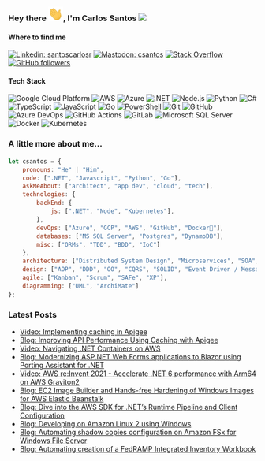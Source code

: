 ### Hey there <img src="https://raw.githubusercontent.com/ABSphreak/ABSphreak/master/gifs/Hi.gif" width="30px">, I'm Carlos Santos ![](https://komarev.com/ghpvc/?username=csantos&style=for-the-badge&abbreviated=true)

#### Where to find me

[![Linkedin: santoscarlosr](https://img.shields.io/badge/-LinkedIn-blue?style=for-the-badge&logo=Linkedin&logoColor=white&link=https://www.linkedin.com/in/santoscarlosr/)](https://www.linkedin.com/in/santoscarlosr/)
[![Mastodon: csantos](https://img.shields.io/badge/-Mastodon-blue?style=for-the-badge&logo=mastodon&logoColor=white&link=https://fosstodon.org/@csantos)](https://fosstodon.org/@csantos)
[![Stack Overflow](https://img.shields.io/stackexchange/stackoverflow/r/1225047?color=orange&label=Stack%20Overflow&logo=stackoverflow&style=for-the-badge&link=https://stackoverflow.com/users/1225047/carlos)](https://stackoverflow.com/users/1225047/carlos)
[![GitHub followers](https://img.shields.io/github/followers/csantos?label=Follow&style=social&link=https://github.com/csantos)](https://github.com/csantos)

#### Tech Stack

![Google Cloud Platform](https://img.shields.io/badge/-Google_Cloud_Platform-1a73e8?style=flat-square&logo=google-cloud&logoColor=white)
![AWS](https://img.shields.io/badge/-Amazon%20Web%20Services-a?style=flat&logo=amazonaws&color=black)
![Azure](https://img.shields.io/badge/-Azure-a?style=flat&logo=microsoftazure&color=black)
![.NET](https://img.shields.io/badge/-a?style=flat&logo=dotnet&color=purple)
![Node.js](https://img.shields.io/badge/-Nodejs-43853d?style=flat-square&logo=Node.js&logoColor=white)
![Python](https://img.shields.io/badge/-Python-ffd343?style=flat&logo=python)
![C#](https://img.shields.io/badge/-C--Sharp-512BD4?style=flat-square&logo=csharp&logoColor=white)
![TypeScript](https://img.shields.io/badge/-TypeScript-007ACC?style=flat-square&logo=typescript&logoColor=white)
![JavaScript](https://img.shields.io/badge/JavaScript-gray?style=flat-square&logo=javascript&logoColor=F7DF1E)
![Go](https://img.shields.io/badge/-Go-00ADD8?style=flat-square&logo=go&logoColor=white)
![PowerShell](https://img.shields.io/badge/PowerShell-5391FE?style=flat-square&logo=powershell&logoColor=white)
![Git](https://img.shields.io/badge/-Git-F05032?style=flat-square&logo=git&logoColor=white)
![GitHub](https://img.shields.io/badge/-Github-181717?style=flat-square&logo=github&logoColor=white)
![Azure DevOps](https://img.shields.io/badge/-Azure%20DevOps-0078D7?style=flat&logo=azuredevops)
![GitHub Actions](https://img.shields.io/badge/-Github_Actions-2088FF?style=flat-square&logo=github-actions&logoColor=white)
![GitLab](https://img.shields.io/badge/-GitLab-gray?style=flat&logo=gitlab)
![Microsoft SQL Server](https://img.shields.io/badge/-SQL%20Server-CC2927?style=flat&logo=microsoftsqlserver)
![Docker](https://img.shields.io/badge/-Docker-46a2f1?style=flat-square&logo=docker&logoColor=white)
![Kubernetes](https://img.shields.io/badge/-Kubernetes-326CE5?style=flat-square&logo=kubernetes&logoColor=white)

### A little more about me...

```javascript
let csantos = {
    pronouns: "He" | "Him",
    code: [".NET", "Javascript", "Python", "Go"],
    askMeAbout: ["architect", "app dev", "cloud", "tech"],
    technologies: {
        backEnd: {
            js: [".NET", "Node", "Kubernetes"],
        },
        devOps: ["Azure", "GCP", "AWS", "GitHub", "Docker🐳"],
        databases: ["MS SQL Server", "Postgres", "DynamoDB"],
        misc: ["ORMs", "TDD", "BDD", "IoC"]
    },
    architecture: ["Distributed System Design", "Microservices", "SOA", "REST / Hypermedia", "Serverless Architecture", "Single Page Applications", "N-Tier / Layered", "Hexogonal", "TOGAF"],
    design: ["AOP", "DDD", "OO", "CQRS", "SOLID", "Event Driven / Messaging"],
    agile: ["Kanban", "Scrum", "SAFe", "XP"],
    diagramming: ["UML", "ArchiMate"]
};
```

### Latest Posts

* [Video: Implementing caching in Apigee](https://www.youtube.com/watch?v=8YuThVK5p34&list=PLIivdWyY5sqJCRHhuNgWXhISaBkGINFGp)
* [Blog: Improving API Performance Using Caching with Apigee](https://www.googlecloudcommunity.com/gc/Cloud-Product-Articles/Improving-API-Performance-Using-Caching-with-Apigee/ta-p/602826)
* [Video: Navigating .NET Containers on AWS](https://www.youtube.com/watch?v=AILmiVrkxRA)
* [Blog: Modernizing ASP.NET Web Forms applications to Blazor using Porting Assistant for .NET](https://aws.amazon.com/blogs/modernizing-with-aws/modernizing-asp-net-web-forms-to-blazor/)
* [Video: AWS re:Invent 2021 - Accelerate .NET 6 performance with Arm64 on AWS Graviton2](https://www.youtube.com/watch?v=iMlyZI9NhFw)
* [Blog: EC2 Image Builder and Hands-free Hardening of Windows Images for AWS Elastic Beanstalk](https://aws.amazon.com/blogs/devops/ec2-image-builder-for-windows-on-aws-elastic-beanstalk/)
* [Blog: Dive into the AWS SDK for .NET’s Runtime Pipeline and Client Configuration](https://aws.amazon.com/blogs/developer/dive-into-the-aws-sdk-for-dotnet-runtime-pipeline/)
* [Blog: Developing on Amazon Linux 2 using Windows](https://aws.amazon.com/blogs/developer/developing-on-amazon-linux-2-using-windows/)
* [Blog: Automating shadow copies configuration on Amazon FSx for Windows File Server](https://aws.amazon.com/blogs/storage/enabling-microsoft-shadow-copies-with-amazon-fsx-for-windows-file-server/)
* [Blog: Automating creation of a FedRAMP Integrated Inventory Workbook](https://aws.amazon.com/blogs/publicsector/automating-creation-fedramp-integrated-inventory-workbook/)
<!--
**csantos/csantos** is a ✨ _special_ ✨ repository because its `README.md` (this file) appears on your GitHub profile.
👋
Here are some ideas to get you started:

- 🔭 I’m currently working on ...
- 🌱 I’m currently learning ...
- 👯 I’m looking to collaborate on ...
- 🤔 I’m looking for help with ...
- 💬 Ask me about ...
- 📫 How to reach me: ...
- 😄 Pronouns: ...
- ⚡ Fun fact: ...

### Public Contributions

<details>
  <summary><b>✨ GitHub Stats</b></summary>
  <br />
![csantos' Stats](https://github-readme-stats.vercel.app/api?username=csantos&theme=vue-dark&show_icons=true&hide_border=true)
![csantos' Streak](https://github-readme-streak-stats.herokuapp.com/?user=csantos&theme=vue-dark&hide_border=true)
![csantos' Top Languages](https://github-readme-stats.vercel.app/api/top-langs/?username=csantos&theme=vue-dark&show_icons=true&hide_border=true&layout=compact)
![csantos' Activity](https://github-readme-activity-graph.vercel.app/graph?username=csantos&theme=react-dark&bg_color=20232a&hide_border=true)
</details>
-->

